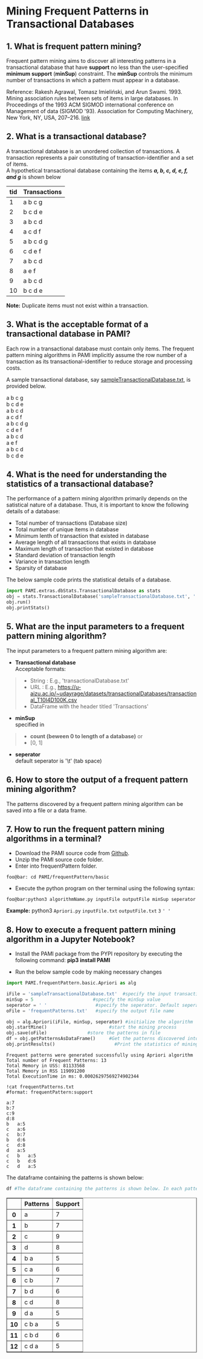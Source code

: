 # Mining Frequent Patterns in Transactional Databases

## 1. What is frequent pattern mining?
Frequent pattern mining aims to discover all interesting patterns in a transactional database that have **support** no less than the user-specified **minimum support** (**minSup**) constraint.  The **minSup** controls the minimum number of transactions in which a pattern must appear in a database. <br>

Reference: Rakesh Agrawal, Tomasz Imieliński, and Arun Swami. 1993. Mining association rules between sets of items in large databases. In Proceedings of the 1993 ACM SIGMOD international conference on Management of data (SIGMOD '93). Association for Computing Machinery, New York, NY, USA, 207–216. [link](https://doi.org/10.1145/170035.170072)

## 2. What is a transactional database?
A transactional database is an unordered collection of transactions. A transaction represents a pair constituting of transaction-identifier and a set of items. <br> A hypothetical transactional database containing the items **_a, b, c, d, e, f, and g_** is shown below

|tid| Transactions|
| --- | --- |
| 1 | a b c g |
| 2 | b c d e |
| 3 | a b c d | 
| 4 | a c d f |
| 5 | a b c d g |
| 6 | c d e f |
| 7 | a b c d |
| 8 | a e f | 
| 9 | a b c d |
| 10 | b c d e |

__Note:__  Duplicate items must not exist within a transaction.

## 3. What is the acceptable format of a transactional database in PAMI?
Each row in a transactional database must contain only items. The frequent pattern mining algorithms in PAMI implicitly assume the row number of a transaction as its transactional-identifier to reduce storage and processing costs. <br>

A sample transactional database, say [sampleTransactionalDatabase.txt](sampleTransactionalDatabase.txt), is provided below.

a b c g <br>
b c d e <br>
a b c d <br>
a c d f <br>
a b c d g <br>
c d e f <br>
a b c d <br>
a e f <br>
a b c d <br>
b c d e <br>

## 4. What is the need for understanding the statistics of a transactional database?
The performance of a pattern mining algorithm primarily depends on the satistical nature of a database. Thus, it is important to know the following details of a database: 
* Total number of transactions (Database size)
* Total number of unique items in database
* Minimum lenth of transaction that existed in database
* Average length of all transactions that exists in database
* Maximum length of transaction that existed in database
* Standard deviation of transaction length
* Variance in transaction length
* Sparsity of database

The below sample code prints the statistical details of a database.
```python
import PAMI.extras.dbStats.TransactionalDatabase as stats 
obj = stats.TransactionalDatabase('sampleTransactionalDatabase.txt', ' ') 
obj.run() 
obj.printStats() 
```

## 5. What are the input parameters to a frequent pattern mining algorithm?
The input parameters to a frequent pattern mining algorithm are: 
* __Transactional database__  <br> Acceptable formats:
> * String : E.g., 'transactionalDatabase.txt'
> * URL  : E.g., https://u-aizu.ac.jp/~udayrage/datasets/transactionalDatabases/transactional_T10I4D100K.csv
> * DataFrame with the header titled 'Transactions'

* __minSup__  <br> specified in 
> * __count (beween 0 to length of a database)__ or 
> * [0, 1]
* __seperator__ <br> default seperator is '\t' (tab space)

## 6. How to store the output of a frequent pattern mining algorithm?
The patterns discovered by a frequent pattern mining algorithm can be saved into a file or a data frame.

## 7. How to run the frequent pattern mining algorithms in a terminal?
* Download the PAMI source code from [Github](https://github.com/udayRage/PAMI/archive/refs/heads/main.zip).
* Unzip the PAMI source code folder.
* Enter into frequentPattern folder.

```console
foo@bar: cd PAMI/frequentPattern/basic
```
* Execute the python program on ther terminal using the following syntax:

```console 
foo@bar:python3 algorithmName.py inputFile outputFile minSup seperator
```

__Example:__ python3 `Apriori.py` `inputFile.txt` `outputFile.txt` `3` `' '`

## 8. How to execute a frequent pattern mining algorithm in a Jupyter Notebook?

- Install the PAMI package from the PYPI repository by executing the following command:   **pip3 install PAMI**
* Run the below sample code by making necessary changes


```python
import PAMI.frequentPattern.basic.Apriori as alg 

iFile = 'sampleTransactionalDatabase.txt'  #specify the input transactional database 
minSup = 5                      #specify the minSup value 
seperator = ' '                  #specify the seperator. Default seperator is tab space. 
oFile = 'frequentPatterns.txt'   #specify the output file name

obj = alg.Apriori(iFile, minSup, seperator) #initialize the algorithm 
obj.startMine()                       #start the mining process
obj.save(oFile)               #store the patterns in file 
df = obj.getPatternsAsDataFrame()     #Get the patterns discovered into a dataframe 
obj.printResults()                      #Print the statistics of mining process
```

    Frequent patterns were generated successfully using Apriori algorithm 
    Total number of Frequent Patterns: 13
    Total Memory in USS: 81133568
    Total Memory in RSS 119091200
    Total ExecutionTime in ms: 0.00026297569274902344



```terminal
!cat frequentPatterns.txt
#format: frequentPattern:support
```

    a:7 
    b:7 
    c:9 
    d:8 
    b	a:5 
    c	a:6 
    c	b:7 
    b	d:6 
    c	d:8 
    d	a:5 
    c	b	a:5 
    c	b	d:6 
    c	d	a:5 


The dataframe containing the patterns is shown below:


```python
df #The dataframe containing the patterns is shown below. In each pattern, items were seperated from each other with a tab space (or \t). 
```




<div>
<style scoped>
    .dataframe tbody tr th:only-of-type {
        vertical-align: middle;
    }

    .dataframe tbody tr th {
        vertical-align: top;
    }

    .dataframe thead th {
        text-align: right;
    }
</style>
<table border="1" class="dataframe">
  <thead>
    <tr style="text-align: right;">
      <th></th>
      <th>Patterns</th>
      <th>Support</th>
    </tr>
  </thead>
  <tbody>
    <tr>
      <th>0</th>
      <td>a</td>
      <td>7</td>
    </tr>
    <tr>
      <th>1</th>
      <td>b</td>
      <td>7</td>
    </tr>
    <tr>
      <th>2</th>
      <td>c</td>
      <td>9</td>
    </tr>
    <tr>
      <th>3</th>
      <td>d</td>
      <td>8</td>
    </tr>
    <tr>
      <th>4</th>
      <td>b a</td>
      <td>5</td>
    </tr>
    <tr>
      <th>5</th>
      <td>c a</td>
      <td>6</td>
    </tr>
    <tr>
      <th>6</th>
      <td>c b</td>
      <td>7</td>
    </tr>
    <tr>
      <th>7</th>
      <td>b d</td>
      <td>6</td>
    </tr>
    <tr>
      <th>8</th>
      <td>c d</td>
      <td>8</td>
    </tr>
    <tr>
      <th>9</th>
      <td>d a</td>
      <td>5</td>
    </tr>
    <tr>
      <th>10</th>
      <td>c b a</td>
      <td>5</td>
    </tr>
    <tr>
      <th>11</th>
      <td>c b d</td>
      <td>6</td>
    </tr>
    <tr>
      <th>12</th>
      <td>c d a</td>
      <td>5</td>
    </tr>
  </tbody>
</table>
</div>


